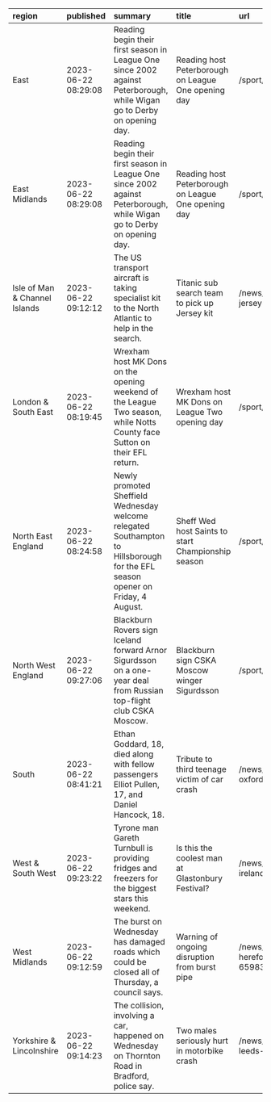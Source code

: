 | region                        | published           | summary                                                                                                                         | title                                               | url                                          |   summary_compound_score |   title_compound_score |   summary_minus_title |
|:------------------------------|:--------------------|:--------------------------------------------------------------------------------------------------------------------------------|:----------------------------------------------------|:---------------------------------------------|-------------------------:|-----------------------:|----------------------:|
| East                          | 2023-06-22 08:29:08 | Reading begin their first season in League One since 2002 against Peterborough, while Wigan go to Derby on opening day.         | Reading host Peterborough on League One opening day | /sport/football/65973491                     |                   0      |                 0      |                0      |
| East Midlands                 | 2023-06-22 08:29:08 | Reading begin their first season in League One since 2002 against Peterborough, while Wigan go to Derby on opening day.         | Reading host Peterborough on League One opening day | /sport/football/65973491                     |                   0      |                 0      |                0      |
| Isle of Man & Channel Islands | 2023-06-22 09:12:12 | The US transport aircraft is taking specialist kit to the North Atlantic to help in the search.                                 | Titanic sub search team to pick up Jersey kit       | /news/world-europe-jersey-65982967           |                   0.4019 |                 0      |               -0.4019 |
| London & South East           | 2023-06-22 08:19:45 | Wrexham host MK Dons on the opening weekend of the League Two season, while Notts County face Sutton on their EFL return.       | Wrexham host MK Dons on League Two opening day      | /sport/football/65972326                     |                   0      |                 0      |                0      |
| North East England            | 2023-06-22 08:24:58 | Newly promoted Sheffield Wednesday welcome relegated Southampton to Hillsborough for the EFL season opener on Friday, 4 August. | Sheff Wed host Saints to start Championship season  | /sport/football/65982803                     |                   0.7003 |                 0.4404 |               -0.2599 |
| North West England            | 2023-06-22 09:27:06 | Blackburn Rovers sign Iceland forward Arnor Sigurdsson on a one-year deal from Russian top-flight club CSKA Moscow.             | Blackburn sign CSKA Moscow winger Sigurdsson        | /sport/football/65982812                     |                   0      |                 0      |                0      |
| South                         | 2023-06-22 08:41:21 | Ethan Goddard, 18, died along with fellow passengers Elliot Pullen, 17, and Daniel Hancock, 18.                                 | Tribute to third teenage victim of car crash        | /news/uk-england-oxfordshire-65983395        |                  -0.5574 |                -0.5859 |               -0.0285 |
| West & South West             | 2023-06-22 09:23:22 | Tyrone man Gareth Turnbull is providing fridges and freezers for the biggest stars this weekend.                                | Is this the coolest man at Glastonbury Festival?    | /news/uk-northern-ireland-65982715           |                  -0.0258 |                 0.4939 |                0.5197 |
| West Midlands                 | 2023-06-22 09:12:59 | The burst on Wednesday has damaged roads which could be closed all of Thursday, a council says.                                 | Warning of ongoing disruption from burst pipe       | /news/uk-england-hereford-worcester-65983693 |                  -0.4404 |                -0.5994 |               -0.159  |
| Yorkshire & Lincolnshire      | 2023-06-22 09:14:23 | The collision, involving a car, happened on Wednesday on Thornton Road in Bradford, police say.                                 | Two males seriously hurt in motorbike crash         | /news/uk-england-leeds-65983442              |                  -0.3612 |                -0.7783 |               -0.4171 |
